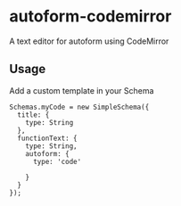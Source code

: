 autoform-codemirror
========

A text editor for autoform using CodeMirror


Usage
-----

Add a custom template in your Schema

```
Schemas.myCode = new SimpleSchema({
  title: {
    type: String
  },
  functionText: {
    type: String,
    autoform: {
      type: 'code'
	  
    }
  }
});
```
